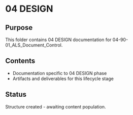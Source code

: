 # 04 DESIGN

## Purpose
This folder contains 04 DESIGN documentation for 04-90-01_ALS_Document_Control.

## Contents
- Documentation specific to 04 DESIGN phase
- Artifacts and deliverables for this lifecycle stage

## Status
Structure created - awaiting content population.

